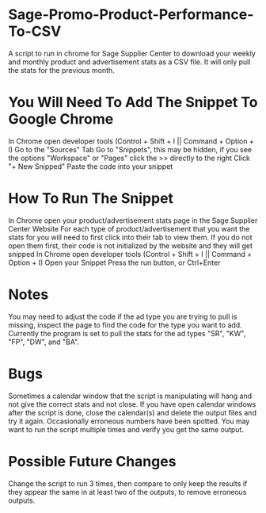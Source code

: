 # Sage-Promo-Product-Performance-To-CSV
A script to run in chrome for Sage Supplier Center to download your weekly and monthly product and advertisement stats as a CSV file. It will only pull the stats for the previous month.

# You Will Need To Add The Snippet To Google Chrome
In Chrome open developer tools (Control + Shift + I || Command + Option + I)
Go to the "Sources" Tab
Go to "Snippets", this may be hidden, if you see the options "Workspace" or "Pages" click the >> directly to the right
Click "+ New Snipped"
Paste the code into your snippet

# How To Run The Snippet
In Chrome open your product/advertisement stats page in the Sage Supplier Center Website
For each type of product/advertisement that you want the stats for you will need to first click into their tab to view them. If you do not open them first, their code is not initialized by the website and they will get snipped
In Chrome open developer tools (Control + Shift + I || Command + Option + I)
Open your Snippet
Press the run button, or Ctrl+Enter

# Notes
You may need to adjust the code if the ad type you are trying to pull is missing, inspect the page to find the code for the type you want to add. Currently the program is set to pull the stats for the ad types "SR", "KW", "FP", "DW", and "BA".

# Bugs
Sometimes a calendar window that the script is manipulating will hang and not give the correct stats and not close. If you have open calendar windows after the script is done, close the calendar(s) and delete the output files and try it again.
Occasionally erroneous numbers have been spotted. You may want to run the script multiple times and verify you get the same output. 

# Possible Future Changes
Change the script to run 3 times, then compare to only keep the results if they appear the same in at least two of the outputs, to remove erroneous outputs.